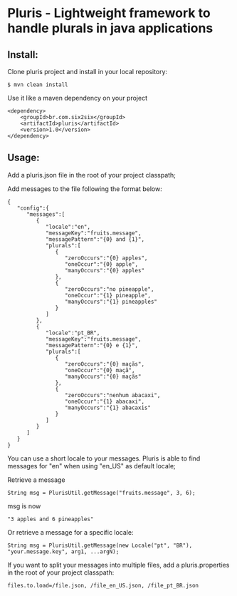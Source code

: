 ﻿Pluris - Lightweight framework to handle plurals in java applications
=====================================================================

Install:
--------
Clone pluris project and install in your local repository:

	$ mvn clean install

Use it like a maven dependency on your project

	<dependency>
		<groupId>br.com.six2six</groupId>
		<artifactId>pluris</artifactId>
		<version>1.0</version>
	</dependency>

Usage:
------
Add a pluris.json file in the root of your project classpath;

Add messages to the file following the format below:

	{
	   "config":{
	      "messages":[
	         {
	            "locale":"en",
	            "messageKey":"fruits.message",
	            "messagePattern":"{0} and {1}",
	            "plurals":[
	               {
	                  "zeroOccurs":"{0} apples",
	                  "oneOccur":"{0} apple",
	                  "manyOccurs":"{0} apples"
	               },
	               {
	                  "zeroOccurs":"no pineapple",
	                  "oneOccur":"{1} pineapple",
	                  "manyOccurs":"{1} pineapples"
	               }
	            ]
	         },
	         {
	            "locale":"pt_BR",
	            "messageKey":"fruits.message",
	            "messagePattern":"{0} e {1}",
	            "plurals":[
	               {
	                  "zeroOccurs":"{0} maçãs",
	                  "oneOccur":"{0} maçã",
	                  "manyOccurs":"{0} maçãs"
	               },
	               {
	                  "zeroOccurs":"nenhum abacaxi",
	                  "oneOccur":"{1} abacaxi",
	                  "manyOccurs":"{1} abacaxis"
	               }
	            ]
	         }
	      ]
	   }
	}

You can use a short locale to your messages. Pluris is able to find messages for "en" when using "en_US" as default locale;

Retrieve a message

	String msg = PlurisUtil.getMessage("fruits.message", 3, 6);

msg is now

	"3 apples and 6 pineapples"

Or retrieve a message for a specific locale:

	String msg = PlurisUtil.getMessage(new Locale("pt", "BR"), "your.message.key", arg1, ...argN);

If you want to split your messages into multiple files, add a pluris.properties in the root of your project classpath:

	files.to.load=/file.json, /file_en_US.json, /file_pt_BR.json
